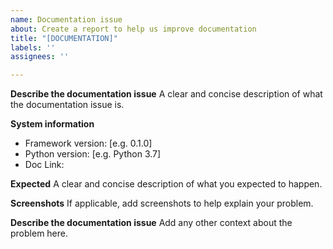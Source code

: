 ```yaml
---
name: Documentation issue
about: Create a report to help us improve documentation
title: "[DOCUMENTATION]"
labels: ''
assignees: ''

---
```


**Describe the documentation issue**
A clear and concise description of what the documentation issue is.

**System information**
- Framework version: [e.g. 0.1.0]
- Python version: [e.g. Python 3.7]
- Doc Link:

**Expected**
A clear and concise description of what you expected to happen.

**Screenshots**
If applicable, add screenshots to help explain your problem.

**Describe the documentation issue**
Add any other context about the problem here.
